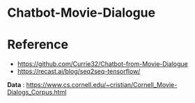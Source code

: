 # Chatbot-Movie-Dialogue



# Reference

* https://github.com/Currie32/Chatbot-from-Movie-Dialogue  
* https://recast.ai/blog/seq2seq-tensorflow/  

**Data** : https://www.cs.cornell.edu/~cristian/Cornell_Movie-Dialogs_Corpus.html

